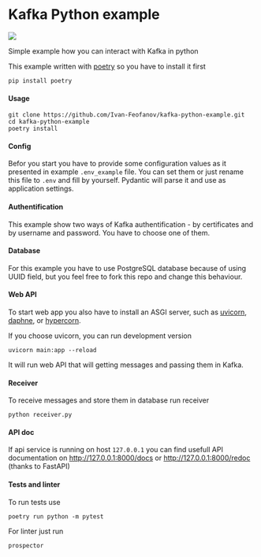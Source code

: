 # Kafka Python example
![](https://github.com/Ivan-Feofanov/kafka-python-example/workflows/validate/badge.svg)

Simple example how you can interact with Kafka in python

This example written with [poetry](https://python-poetry.org) so you
have to install it first
```shell
pip install poetry
```
#### Usage
```shell
git clone https://github.com/Ivan-Feofanov/kafka-python-example.git
cd kafka-python-example
poetry install
```
#### Config
Befor you start you have to provide some configuration values
as it presented in example `.env_example` file. You can set them
or just rename this file to `.env` and fill by yourself.
Pydantic will parse it and use as application settings.

#### Authentification
This example show two ways of Kafka authentification - by certificates
and by username and password. You have to choose one of them.

#### Database
For this example you have to use PostgreSQL database 
because of using UUID field, but you feel free to fork 
this repo and change this behaviour.

#### Web API
To start web app you also have to install an ASGI server, 
such as [uvicorn](http://www.uvicorn.org),
[daphne](https://github.com/django/daphne/), 
or [hypercorn](https://pgjones.gitlab.io/hypercorn/).

If you choose uvicorn, you can run development version
```shell
uvicorn main:app --reload
```
It will run web API that will getting messages 
and passing them in Kafka.

#### Receiver
To receive messages and store them in database
run receiver
```shell
python receiver.py
```

#### API doc
If api service is running on host `127.0.0.1` you can find usefull API documentation
on http://127.0.0.1:8000/docs or http://127.0.0.1:8000/redoc
(thanks to FastAPI)


#### Tests and linter
To run tests use
```shell
poetry run python -m pytest
```
For linter just run
```shell
prospector
```
